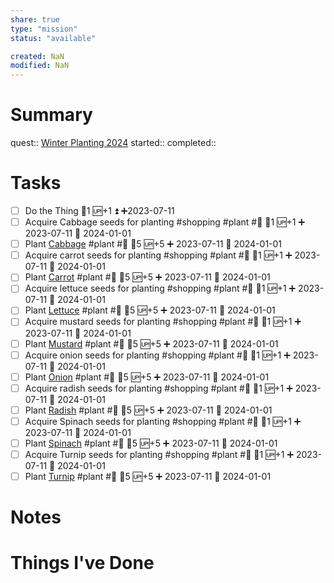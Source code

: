 ```yaml
---
share: true
type: "mission"
status: "available"

created: NaN 
modified: NaN
---
```

 
# Summary
quest:: [Winter Planting 2024](Winter%20Planting%202024.md)
started:: 
completed::
# Tasks
- [ ] Do the Thing 🥄1 🆙+1 ⏫ ➕2023-07-11
- [ ] Acquire Cabbage seeds for planting #shopping #plant #🌱 🥄1 🆙+1 ➕ 2023-07-11 🛫 2024-01-01 
- [ ] Plant [Cabbage](Cabbage.md) #plant #🌱 🥄5 🆙+5 ➕ 2023-07-11 🛫 2024-01-01 
- [ ] Acquire carrot seeds for planting #shopping #plant #🌱 🥄1 🆙+1 ➕ 2023-07-11 🛫 2024-01-01 
- [ ] Plant [Carrot](Carrot.md) #plant #🌱 🥄5 🆙+5 ➕ 2023-07-11 🛫 2024-01-01 
- [ ] Acquire lettuce seeds for planting #shopping #plant #🌱 🥄1 🆙+1 ➕ 2023-07-11 🛫 2024-01-01 
- [ ] Plant [Lettuce](../../05%20-%20Learning%20%F0%9F%93%9C/04%20-%20Botany%20%F0%9F%AA%B4/Lettuce.md) #plant #🌱 🥄5 🆙+5 ➕ 2023-07-11 🛫 2024-01-01 
- [ ] Acquire mustard seeds for planting #shopping #plant #🌱 🥄1 🆙+1 ➕ 2023-07-11 🛫 2024-01-01 
- [ ] Plant [Mustard](../../05%20-%20Learning%20%F0%9F%93%9C/04%20-%20Botany%20%F0%9F%AA%B4/Mustard.md) #plant #🌱 🥄5 🆙+5 ➕ 2023-07-11 🛫 2024-01-01 
- [ ] Acquire onion seeds for planting #shopping #plant #🌱 🥄1 🆙+1 ➕ 2023-07-11 🛫 2024-01-01 
- [ ] Plant [Onion](Onion.md) #plant #🌱 🥄5 🆙+5 ➕ 2023-07-11 🛫 2024-01-01 
- [ ] Acquire radish seeds for planting #shopping #plant #🌱 🥄1 🆙+1 ➕ 2023-07-11 🛫 2024-01-01 
- [ ] Plant [Radish](../../05%20-%20Learning%20%F0%9F%93%9C/04%20-%20Botany%20%F0%9F%AA%B4/Radish.md) #plant #🌱 🥄5 🆙+5 ➕ 2023-07-11 🛫 2024-01-01 
- [ ] Acquire Spinach seeds for planting #shopping #plant #🌱 🥄1 🆙+1 ➕ 2023-07-11 🛫 2024-01-01 
- [ ] Plant [Spinach](../../05%20-%20Learning%20%F0%9F%93%9C/04%20-%20Botany%20%F0%9F%AA%B4/Spinach.md) #plant #🌱 🥄5 🆙+5 ➕ 2023-07-11 🛫 2024-01-01 
- [ ] Acquire Turnip seeds for planting #shopping #plant #🌱 🥄1 🆙+1 ➕ 2023-07-11 🛫 2024-01-01 
- [ ] Plant [Turnip](Turnip.md) #plant #🌱 🥄5 🆙+5 ➕ 2023-07-11 🛫 2024-01-01 
# Notes

# Things I've Done